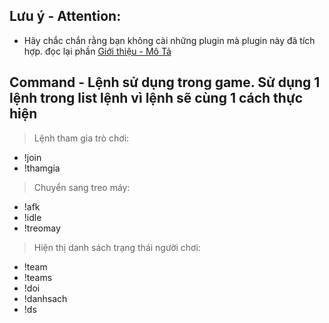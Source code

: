 ## Lưu ý - Attention:
* Hãy chắc chắn rằng bạn không cài những plugin mà plugin này đã tích hợp. đọc lại phần [Giới thiệu - Mô Tả](https://github.com/Kuroneko15/l4d2_multiple_players/tree/main#gi%E1%BB%9Bi-thi%E1%BB%87u---m%C3%B4-t%E1%BA%A3)

## Command - Lệnh sử dụng trong game. Sử dụng 1 lệnh trong list lệnh vì lệnh sẽ cùng 1 cách thực hiện
> Lệnh tham gia trò chơi:
 * !join
 * !thamgia
> Chuyển sang treo máy:
 * !afk
 * !idle
 * !treomay
> Hiện thị danh sách trạng thái người chơi:
 * !team
 * !teams
 * !doi
 * !danhsach
 * !ds
